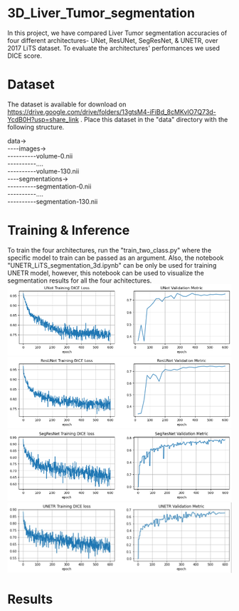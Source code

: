 # 3D_Liver_Tumor_segmentation
In this project, we have compared Liver Tumor segmentation accuracies of four different architectures- UNet, ResUNet, SegResNet, & UNETR, over 2017 LiTS dataset. To evaluate the architectures' performances we used DICE score. 

# Dataset
The dataset is available for download on https://drive.google.com/drive/folders/13gtsM4-iFiBd_8cMKvIO7Q73d-YcdB0H?usp=share_link . Place this dataset in the "data" directory with the following structure.

data-><br>
----images-><br>
----------volume-0.nii<br>
----------....<br>
----------volume-130.nii<br>
----segmentations-><br>
----------segmentation-0.nii<br>
----------....<br>
----------segmentation-130.nii<br>

# Training & Inference
To train the four architectures, run the "train_two_class.py" where the specific model to train can be passed as an argument. Also, the notebook "UNETR_LiTS_segmentation_3d.ipynb" can be only be used for training UNETR model, however, this notebook can be used to visualize the segmentation results for all the four achitectures.
![Screenshot](unet_loss_graph.png)
![Screenshot](resunet_loss_graph.png)
![Screenshot](segresnet_epoch.png)
![Screenshot](unetr_loss_plots.jpg)

# Results
